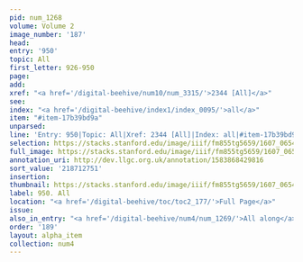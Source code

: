 ```yaml
---
pid: num_1268
volume: Volume 2
image_number: '187'
head:
entry: '950'
topic: All
first_letter: 926-950
page:
add:
xref: "<a href='/digital-beehive/num10/num_3315/'>2344 [All]</a>"
see:
index: "<a href='/digital-beehive/index1/index_0095/'>all</a>"
item: "#item-17b39bd9a"
unparsed:
line: 'Entry: 950|Topic: All|Xref: 2344 [All]|Index: all|#item-17b39bd9a'
selection: https://stacks.stanford.edu/image/iiif/fm855tg5659/1607_0654/395,2751,2833,511/full/0/default.jpg
full_image: https://stacks.stanford.edu/image/iiif/fm855tg5659/1607_0654/full/full/0/default.jpg
annotation_uri: http://dev.llgc.org.uk/annotation/1583868429816
sort_value: '218712751'
insertion:
thumbnail: https://stacks.stanford.edu/image/iiif/fm855tg5659/1607_0654/395,2751,600,180/250,/0/default.jpg
label: 950. All
location: "<a href='/digital-beehive/toc/toc2_177/'>Full Page</a>"
issue:
also_in_entry: "<a href='/digital-beehive/num4/num_1269/'>All along</a>"
order: '189'
layout: alpha_item
collection: num4
---
```

